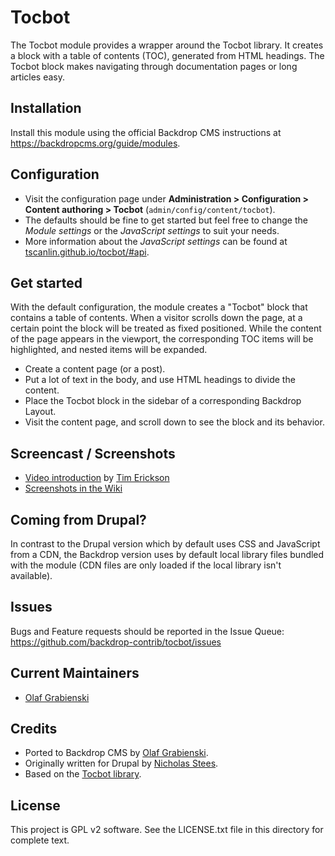 Tocbot
======

The Tocbot module provides a wrapper around the Tocbot library. It creates a
block with a table of contents (TOC), generated from HTML headings. The Tocbot
block makes navigating through documentation pages or long articles easy.

Installation
------------

Install this module using the official Backdrop CMS instructions at
https://backdropcms.org/guide/modules.
  
Configuration
-------------

- Visit the configuration page under **Administration > Configuration > Content
  authoring > Tocbot** (`admin/config/content/tocbot`).
- The defaults should be fine to get started but feel free to change the
  *Module settings* or the *JavaScript settings* to suit your needs.
- More information about the *JavaScript settings* can be found at
  [tscanlin.github.io/tocbot/#api](https://tscanlin.github.io/tocbot/#api).
  
Get started
-----------

With the default configuration, the module creates a "Tocbot" block that
contains a table of contents. When a visitor scrolls down the page, at a certain
point the block will be treated as fixed positioned. While the content of the
page appears in the viewport, the corresponding TOC items will be highlighted,
and nested items will be expanded.

- Create a content page (or a post).
- Put a lot of text in the body, and use HTML headings to divide the content.
- Place the Tocbot block in the sidebar of a corresponding Backdrop Layout.
- Visit the content page, and scroll down to see the block and its behavior.

Screencast / Screenshots
------------------------

- [Video introduction](https://www.youtube.com/watch?v=awh-JYef2i8) by [Tim Erickson](https://github.com/stpaultim)
- [Screenshots in the Wiki](https://github.com/backdrop-contrib/tocbot/wiki/Screenshots)

Coming from Drupal?
-------------------

In contrast to the Drupal version which by default uses CSS and JavaScript from
a CDN, the Backdrop version uses by default local library files bundled with
the module (CDN files are only loaded if the local library isn't available).

Issues
------

Bugs and Feature requests should be reported in the Issue Queue:
https://github.com/backdrop-contrib/tocbot/issues

Current Maintainers
-------------------

- [Olaf Grabienski](https://github.com/olafgrabienski)

Credits
-------

- Ported to Backdrop CMS by [Olaf Grabienski](https://github.com/olafgrabienski).
- Originally written for Drupal by [Nicholas Stees](https://www.drupal.org/u/nicholass).
- Based on the [Tocbot library](https://tscanlin.github.io/tocbot).

License
-------

This project is GPL v2 software. 
See the LICENSE.txt file in this directory for complete text.
